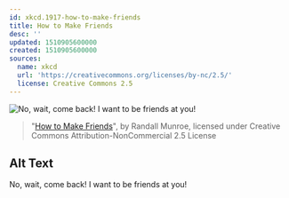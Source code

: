 ```yaml
---
id: xkcd.1917-how-to-make-friends
title: How to Make Friends
desc: ''
updated: 1510905600000
created: 1510905600000
sources:
  name: xkcd
  url: 'https://creativecommons.org/licenses/by-nc/2.5/'
  license: Creative Commons 2.5
---
```

![No, wait, come back! I want to be friends at you!](https://imgs.xkcd.com/comics/how_to_make_friends.png)
> "[How to Make Friends](https://xkcd.com/1917/)", by Randall Munroe, licensed under Creative Commons Attribution-NonCommercial 2.5 License

## Alt Text
No, wait, come back! I want to be friends at you!
